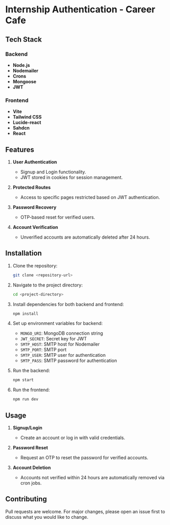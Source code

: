 # Internship Authentication - Career Cafe

## Tech Stack

### Backend
- **Node.js**
- **Nodemailer**
- **Crons**
- **Mongoose**
- **JWT**

### Frontend
- **Vite**
- **Tailwind CSS**
- **Lucide-react**
- **Sahdcn**
- **React**

## Features

1. **User Authentication**
   - Signup and Login functionality.
   - JWT stored in cookies for session management.

2. **Protected Routes**
   - Access to specific pages restricted based on JWT authentication.

3. **Password Recovery**
   - OTP-based reset for verified users.

4. **Account Verification**
   - Unverified accounts are automatically deleted after 24 hours.

## Installation

1. Clone the repository:
   ```bash
   git clone <repository-url>
   ```

2. Navigate to the project directory:
   ```bash
   cd <project-directory>
   ```

3. Install dependencies for both backend and frontend:
   ```bash
   npm install
   ```

4. Set up environment variables for backend:
   - `MONGO_URI`: MongoDB connection string
   - `JWT_SECRET`: Secret key for JWT
   - `SMTP_HOST`: SMTP host for Nodemailer
   - `SMTP_PORT`: SMTP port
   - `SMTP_USER`: SMTP user for authentication
   - `SMTP_PASS`: SMTP password for authentication

5. Run the backend:
   ```bash
   npm start
   ```

6. Run the frontend:
   ```bash
   npm run dev
   ```

## Usage

1. **Signup/Login**
   - Create an account or log in with valid credentials.

2. **Password Reset**
   - Request an OTP to reset the password for verified accounts.

3. **Account Deletion**
   - Accounts not verified within 24 hours are automatically removed via cron jobs.

## Contributing
Pull requests are welcome. For major changes, please open an issue first to discuss what you would like to change.
